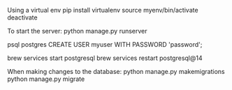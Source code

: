 Using a virtual env
pip install virtualenv
source myenv/bin/activate
deactivate

To start the server:
python manage.py runserver

psql postgres
CREATE USER myuser WITH PASSWORD 'password';

brew services start postgresql
brew services restart postgresql@14

When making changes to the database:
python manage.py makemigrations
python manage.py migrate
